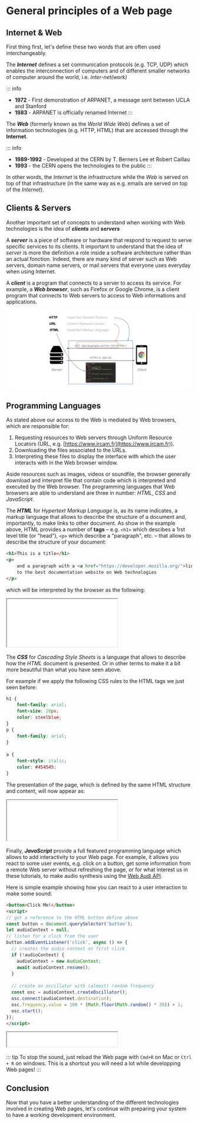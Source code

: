 # General principles of a Web page

## Internet & Web

First thing first, let's define these two words that are often used interchangeably.

The _**Internet**_ defines a set communication protocols (e.g. TCP, UDP) which enables the interconnection of computers and of different smaller networks of computer around the world, i.e. _inter-net(work)_

::: info
- **1972** - First demonstration of ARPANET, a message sent between UCLA and Stanford
- **1983** - ARPANET is officially renamed Internet
:::

The _**Web**_ (formerly known as the _World Wide Web_) defines a set of information technologies (e.g. HTTP, HTML) that are accessed through the __Internet__.

::: info
- **1989-1992** - Developed at the CERN by T. Berners Lee et Robert Caillau 
- **1993** - the CERN opens the technologies to the public
:::

In other words, the _Internet_ is the infrastructure while the _Web_ is served on top of that infrastructure (in the same way as e.g. emails are served on top of the _Internet_).

## Clients & Servers

Another important set of concepts to understand when working with Web technologies is the idea of _**clients**_ and _**servers**_

<!-- https://www.baeldung.com/cs/client-vs-server-terminology -->

A _**server**_ is a piece of software or hardware that respond to request to serve specific services to its clients. It important to understand that the idea of _server_ is more the definition a role inside a software architecture rather than an actual fonction. Indeed, there are many kind of server such as Web servers, domain name servers, or mail servers that everyone uses everyday when using Internet.

A _**client**_ is a program that connects to a server to access its service. For example, a **_Web browser_**, such as Firefox or Google Chrome, is a client program that connects to Web servers to access to Web informations and applications.

![web-technologies](../assets/general-principles/web-technologies.png)

## Programming Languages

As stated above our access to the Web is mediated by Web browsers, which are responsible for:

1. Requesting resources to Web servers through Uniform Resource Locators (URL, e.g. [https://www.ircam.fr](https://www.ircam.fr)).
2. Downloading the files associated to the URLs.
3. Interpreting these files to display the interface with which the user interacts with in the Web browser window.


Aside resources such as images, videos or soundfile, the browser generally download and interpret file that contain code which is interpreted and executed by the Web browser. The programming languages that Web browsers are able to understand are three in number: _HTML_, _CSS_ and _JavaScript_.

The _**HTML**_ for _Hypertext Markup Language_ is, as its name indicates, a markup language that allows to describe the structure of a document and, importantly, to make links to other document. As show in the example above, HTML provides a number of __tags__ – e.g. `<h1>` which descibes a 1rst level title (or "head"), `<p>` which describe a "paragraph", etc. – that allows to describe the structure of your document:

```html
<h1>This is a title</h1>
<p>
    and a paragraph with a <a href="https://developer.mozilla.org/">link</a> 
    to the best documentation website on Web technologies
</p>
```

which will be interpreted by the browser as the following:

<iframe style="height: 130px;" src="../assets/general-principles/html-example.htm"></iframe>

The _**CSS**_ for _Cascading Style Sheets_ is a language that allows to describe how the _HTML_ document is presented. Or in other terms to make it a bit more beautiful than what you have seen above.

For example if we apply the following CSS rules to the HTML tags we just seen before:

```css
h1 {
    font-family: arial;
    font-size: 20px;
    color: steelblue;
}
p {
    font-family: arial;
}

a {
    font-style: italic;
    color: #454545;
}
```

The presentation of the page, which is defined by the same HTML structure and content, will now appear as:

<iframe style="height: 110px;" src="../assets/general-principles/css-example.htm"></iframe>

Finally, _**JavaScript**_ provide a full featured programming language which allows to add interactivity to your Web page. For example, it allows you react to some user events, e.g. click on a button, get some information from a remote Web server without refreshing the page, or for what interest us in these tutorials, to make audio synthesis using the [Web Audi API](https://www.w3.org/TR/webaudio/). 

Here is simple example showing how you can react to a user interaction to make some sound:

```html
<button>Click Me!</button>
<script>
// get a reference to the HTML button define above
const button = document.querySelector('button');
let audioContext = null;
// listen for a click from the user
button.addEventListener('click', async () => {
  // creates the audio context on first click
  if (!audioContext) {
    audioContext = new AudioContext;
    await audioContext.resume();
  }

  // create an oscillator with (almost) random frequency
  const osc = audioContext.createOscillator();
  osc.connect(audioContext.destination);
  osc.frequency.value = 100 * (Math.floor(Math.random() * 20)) + 1;
  osc.start();
});
</script>
```

<iframe style="height: 40px;" src="../assets/general-principles/js-example.htm"></iframe>

::: tip
To stop the sound, just reload the Web page with `Cmd+R` on Mac or `Ctrl + R` on windows. 
This is a shortcut you will need a lot while developping Web pages!
:::

## Conclusion

Now that you have a better understanding of the different technologies involved in creating Web pages, let's continue with preparing your system to have a working development environment.


